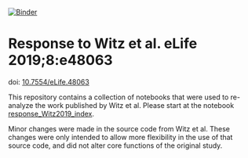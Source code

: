 [![Binder](https://mybinder.org/badge_logo.svg)](https://mybinder.org/v2/gh/junlabucsd/DoubleAdderArticle/master?filepath=DoubleAdderArticle%2FResponse%2Fresponse_Witz2019_index.ipynb)

# Response to Witz et al. eLife 2019;8:e48063
doi: [10.7554/eLife.48063](https://doi.org/10.7554/eLife.48063)

This repository contains a collection of notebooks that were used to re-analyze the work published by Witz et al. Please start at the notebook [response_Witz2019_index](Response/response_Witz2019_index.ipynb).

Minor changes were made in the source code from Witz et al. These changes were only intended to allow more flexibility in the use of that source code, and did not alter core functions of the original study.
